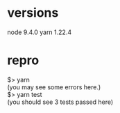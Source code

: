 # versions
node 9.4.0
yarn 1.22.4

# repro
$> yarn  
(you may see some errors here.)  
$> yarn test  
(you should see 3 tests passed here)  
